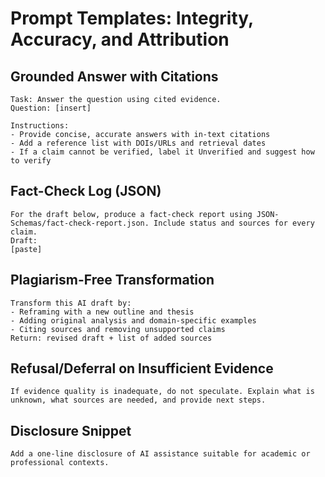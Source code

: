# Prompt Templates: Integrity, Accuracy, and Attribution

## Grounded Answer with Citations

```
Task: Answer the question using cited evidence.
Question: [insert]

Instructions:
- Provide concise, accurate answers with in-text citations
- Add a reference list with DOIs/URLs and retrieval dates
- If a claim cannot be verified, label it Unverified and suggest how to verify
```

## Fact-Check Log (JSON)

```
For the draft below, produce a fact-check report using JSON-Schemas/fact-check-report.json. Include status and sources for every claim.
Draft:
[paste]
```

## Plagiarism-Free Transformation

```
Transform this AI draft by:
- Reframing with a new outline and thesis
- Adding original analysis and domain-specific examples
- Citing sources and removing unsupported claims
Return: revised draft + list of added sources
```

## Refusal/Deferral on Insufficient Evidence

```
If evidence quality is inadequate, do not speculate. Explain what is unknown, what sources are needed, and provide next steps.
```

## Disclosure Snippet

```
Add a one-line disclosure of AI assistance suitable for academic or professional contexts.
```

